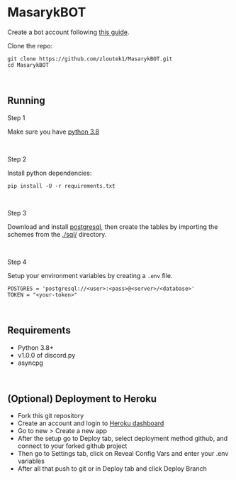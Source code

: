 # MasarykBOT

Create a bot account following [this guide](https://discordpy.readthedocs.io/en/latest/discord.html).

Clone the repo:
```
git clone https://github.com/zloutek1/MasarykBOT.git
cd MasarykBOT
```

⁣

## Running

Step 1

Make sure you have [python 3.8](https://www.python.org/downloads/)

⁣

Step 2

Install python dependencies:

```
pip install -U -r requirements.txt
```

⁣

Step 3

Download and install [postgresql](https://www.postgresql.org/download/), then create the tables by importing the schemes from the [./sql/](sql/) directory.

⁣

Step 4

Setup your environment variables by creating a `.env` file.

```
POSTGRES = 'postgresql://<user>:<pass>@<server>/<database>'
TOKEN = "<your-token>"
```

⁣

## Requirements

- Python 3.8+
- v1.0.0 of discord.py
- asyncpg

⁣

## (Optional) Deployment to Heroku

- Fork this git repository
- Create an account and login to [Heroku dashboard](https://dashboard.heroku.com/apps)
- Go to new > Create a new app
- After the setup go to Deploy tab, select deployment method github, and connect to your forked github project
- Then go to Settings tab, click on Reveal Config Vars and enter your .env variables
- After all that push to git or in Deploy tab and click Deploy Branch

⁣
